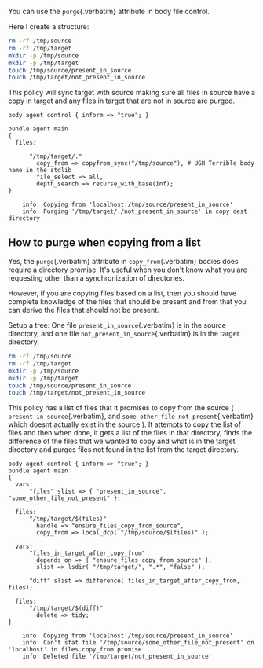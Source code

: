 You can use the `purge`{.verbatim} attribute in body file control.

Here I create a structure:

``` bash
rm -rf /tmp/source
rm -rf /tmp/target
mkdir -p /tmp/source
mkdir -p /tmp/target
touch /tmp/source/present_in_source
touch /tmp/target/not_present_in_source
```

This policy will sync target with source making sure all files in source
have a copy in target and any files in target that are not in source are
purged.

``` {.cfengine3 exports="both"}
body agent control { inform => "true"; }

bundle agent main
{
  files:

      "/tmp/target/."
        copy_from => copyfrom_sync("/tmp/source"), # UGH Terrible body name in the stdlib
        file_select => all,
        depth_search => recurse_with_base(inf);
}
```

``` example
    info: Copying from 'localhost:/tmp/source/present_in_source'
    info: Purging '/tmp/target/./not_present_in_source' in copy dest directory
```

## How to purge when copying from a list

Yes, the `purge`{.verbatim} attribute in `copy_from`{.verbatim} bodies
does require a directory promise. It\'s useful when you don\'t know what
you are requesting other than a synchronization of directories.

However, if you are copying files based on a list, then you should have
complete knowledge of the files that should be present and from that you
can derive the files that should not be present.

Setup a tree: One file `present_in_source`{.verbatim} is in the source
directory, and one file `not_present_in_source`{.verbatim} is in the
target directory.

``` bash
rm -rf /tmp/source
rm -rf /tmp/target
mkdir -p /tmp/source
mkdir -p /tmp/target
touch /tmp/source/present_in_source
touch /tmp/target/not_present_in_source
```

This policy has a list of files that it promises to copy from the source
( `present_in_source`{.verbatim}, and
`some_other_file_not_present`{.verbatim} which doesnt actually exist in
the source ). It attempts to copy the list of files and then when done,
it gets a list of the files in that directory, finds the difference of
the files that we wanted to copy and what is in the target directory and
purges files not found in the list from the target directory.

``` {.cfengine3 exports="both"}
body agent control { inform => "true"; }
bundle agent main
{
  vars:
      "files" slist => { "present_in_source", "some_other_file_not_present" };

  files:
      "/tmp/target/$(files)"
        handle => "ensure_files_copy_from_source",
        copy_from => local_dcp( "/tmp/source/$(files)" );

  vars:
      "files_in_target_after_copy_from"
        depends_on => { "ensure_files_copy_from_source" },
        slist => lsdir( "/tmp/target/", ".*", "false" );

      "diff" slist => difference( files_in_target_after_copy_from, files);

  files:
      "/tmp/target/$(diff)"
        delete => tidy;
}
```

``` example
    info: Copying from 'localhost:/tmp/source/present_in_source'
    info: Can't stat file '/tmp/source/some_other_file_not_present' on 'localhost' in files.copy_from promise
    info: Deleted file '/tmp/target/not_present_in_source'
```
